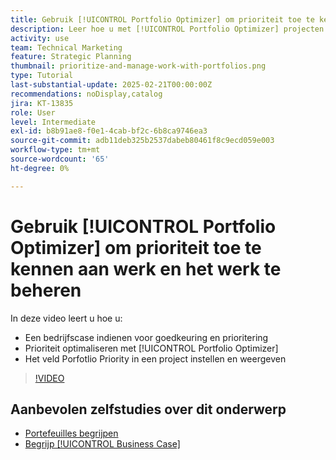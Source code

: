 ```yaml
---
title: Gebruik [!UICONTROL Portfolio Optimizer] om prioriteit toe te kennen aan werk en het werk te beheren
description: Leer hoe u met [!UICONTROL Portfolio Optimizer] projecten in een portfolio kunt vergelijken en er prioriteiten aan kunt toewijzen.
activity: use
team: Technical Marketing
feature: Strategic Planning
thumbnail: prioritize-and-manage-work-with-portfolios.png
type: Tutorial
last-substantial-update: 2025-02-21T00:00:00Z
recommendations: noDisplay,catalog
jira: KT-13835
role: User
level: Intermediate
exl-id: b8b91ae8-f0e1-4cab-bf2c-6b8ca9746ea3
source-git-commit: adb11deb325b2537dabeb80461f8c9ecd059e003
workflow-type: tm+mt
source-wordcount: '65'
ht-degree: 0%

---
```


# Gebruik [!UICONTROL Portfolio Optimizer] om prioriteit toe te kennen aan werk en het werk te beheren

In deze video leert u hoe u:

* Een bedrijfscase indienen voor goedkeuring en prioritering
* Prioriteit optimaliseren met [!UICONTROL Portfolio Optimizer]
* Het veld Porfotlio Priority in een project instellen en weergeven

>[!VIDEO](https://video.tv.adobe.com/v/3446275/?quality=12&learn=on&enablevpops)

## Aanbevolen zelfstudies over dit onderwerp

* [Portefeuilles begrijpen](/help/portfolios-and-programs/overview-of-adobe-workfront-portfolios.md)
* [Begrijp [!UICONTROL Business Case]](/help/portfolios-and-programs/introduction-to-the-business-case.md)
